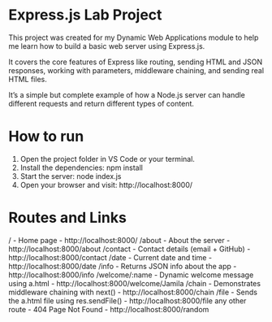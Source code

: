 # Express.js Lab Project

This project was created for my Dynamic Web Applications module to help me learn how to build a basic web server using Express.js.

It covers the core features of Express like routing, sending HTML and JSON responses, working with parameters, middleware chaining, and sending real HTML files.

It’s a simple but complete example of how a Node.js server can handle different requests and return different types of content.

# How to run

1. Open the project folder in VS Code or your terminal.
2. Install the dependencies: npm install
3. Start the server: node index.js
4. Open your browser and visit: http://localhost:8000/

# Routes and Links

/ - Home page - http://localhost:8000/
/about - About the server - http://localhost:8000/about
/contact - Contact details (email + GitHub) - http://localhost:8000/contact
/date - Current date and time - http://localhost:8000/date
/info - Returns JSON info about the app - http://localhost:8000/info
/welcome/:name - Dynamic welcome message using a.html - http://localhost:8000/welcome/Jamila
/chain - Demonstrates middleware chaining with next() - http://localhost:8000/chain
/file - Sends the a.html file using res.sendFile() - http://localhost:8000/file
any other route - 404 Page Not Found - http://localhost:8000/random
